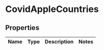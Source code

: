 # CovidAppleCountries

## Properties
Name | Type | Description | Notes
------------ | ------------- | ------------- | -------------
